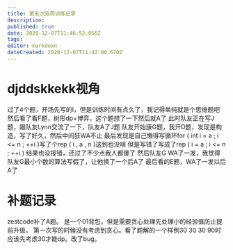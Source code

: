 ```yaml
---
title: 第五次双周训练记录
description: 
published: true
date: 2020-12-07T11:46:52.056Z
tags: 
editor: markdown
dateCreated: 2020-12-07T11:42:00.670Z
---
```


# djddskkekk视角
过了4个题，开场先写的I，但是训练时间有点久了，我记得单纯就是个思维题吧
然后看了看F题，树形dp+博弈，这个题想了一下然后就A了
此时队友正在写J题，跟队友Lynn交流了一下，队友A了J题
队友开始康G题，我开D题，发现是构造，写了好久，然后中间狂WA不止
最后发现是自己懒得写循环for ( int i = a ; i <= n ; ++i )写了个rep ( i , a , n )这到也没啥
但是写错了写成了rep ( i = a ; i <= n ; ++i ) 结果也没报错，还过了不少点我人都傻了
然后队友G WA了一发，我觉得队友G最小个数的算法写假了，让他换了一个后A了
最后看的E题，WA了一发以后A了

# 补题记录
zestcode补了A题。
是一个01背包，但是需要贪心处理先处理小的经验值防止提前升级。
第一次写的时候没有考虑到贪心。看了题解的一个样例30 30 30 90时应该先考虑30才能dp。改了bug。